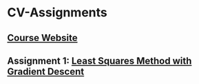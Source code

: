 # CV-Assignments
## [Course Website](https://sites.google.com/view/nsysu-dvlab/courses/computer-vision-2022)
## Assignment 1: [Least Squares Method with Gradient Descent](https://sites.google.com/view/nsysu-dvlab/courses/computer-vision-2022/assignment-1)
